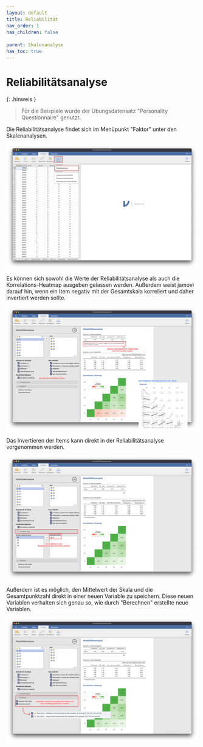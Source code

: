 ```yaml
---
layout: default
title: Reliabilität
nav_order: 1
has_children: false

parent: Skalenanalyse
has_toc: true
---
```


# Reliabilitätsanalyse

{: .hinweis }
> Für die Beispiele wurde der Übungsdatensatz "Personality Questionnaire" genutzt.

Die Reliabilitätsanalyse findet sich im Menüpunkt "Faktor" unter den Skalenanalysen.

![Reliabilitaet](./pics/07_01_01.png)

Es können sich sowohl die Werte der Reliabilitätsanalyse als auch die Korrelations-Heatmap ausgeben gelassen werden.
Außerdem weist jamovi darauf hin, wenn ein Item negativ mit der Gesamtskala korreliert und daher invertiert werden sollte.

![Reliabilitaet](./pics/07_01_02.png)

Das Invertieren der Items kann direkt in der Reliabilitätsanalyse vorgenommen werden.

![Reliabilitaet](./pics/07_01_03.png)

Außerdem ist es möglich, den Mittelwert der Skala und die Gesamtpunktzahl direkt in einer neuen Variable zu speichern.
Diese neuen Variablen verhalten sich genau so, wie durch "Berechnen" erstellte neue Variablen.

![Reliabilitaet](./pics/07_01_04.png)
